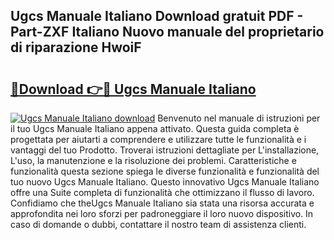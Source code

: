 ## Ugcs Manuale Italiano Download gratuit PDF - Part-ZXF Italiano Nuovo manuale del proprietario di riparazione HwoiF

# <h2><a href="http://dfbl6u9.blite.top/?on=Ugcs+Manuale+Italiano">🔗Download 👉🔴 Ugcs Manuale Italiano</a></h2>

[![Ugcs Manuale Italiano download](https://i.imgur.com/lujVjoI.png)](http://dfbl6u9.blite.top/?on=Ugcs+Manuale+Italiano)
Benvenuto nel manuale di istruzioni per il tuo Ugcs Manuale Italiano appena attivato. Questa guida completa è progettata per aiutarti a comprendere e utilizzare tutte le funzionalità e i vantaggi del tuo Prodotto. Troverai istruzioni dettagliate per L'installazione, L'uso, la manutenzione e la risoluzione dei problemi. Caratteristiche e funzionalità questa sezione spiega le diverse funzionalità e funzionalità del tuo nuovo Ugcs Manuale Italiano. Questo innovativo Ugcs Manuale Italiano offre una Suite completa di funzionalità che ottimizzano il flusso di lavoro. Confidiamo che theUgcs Manuale Italiano sia stata una risorsa accurata e approfondita nei loro sforzi per padroneggiare il loro nuovo dispositivo. In caso di domande o dubbi, contattare il nostro team di assistenza clienti.

